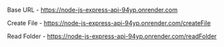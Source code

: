 Base URL - https://node-js-express-api-94yp.onrender.com

Create File - https://node-js-express-api-94yp.onrender.com/createFile

Read Folder - https://node-js-express-api-94yp.onrender.com/readFolder
